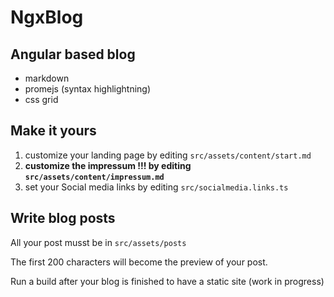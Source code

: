 # NgxBlog

## Angular based blog

- markdown
- promejs (syntax highlightning)
- css grid

## Make it yours

1. customize your landing page by editing `src/assets/content/start.md`
2. **customize the impressum !!! by editing `src/assets/content/impressum.md`**
3. set your Social media links by editing `src/socialmedia.links.ts`

## Write blog posts

All your post musst be in `src/assets/posts`

The first 200 characters will become the preview of your post.

Run a build after your blog is finished to have a static site (work in progress)

